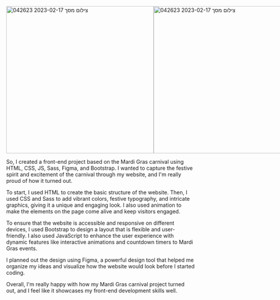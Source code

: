 <div style="display: flex;">
  <img style="display: inline;" width="394" alt="צילום מסך 2023-02-17 042623" src="https://user-images.githubusercontent.com/93730629/219534031-173aa5d8-8478-4a4e-88c8-55a6655390d4.png">
<img style="display: inline;" width="394" alt="צילום מסך 2023-02-17 042623" src="https://user-images.githubusercontent.com/93730629/219534031-173aa5d8-8478-4a4e-88c8-55a6655390d4.png">
          </div>


So, I created a front-end project based on the Mardi Gras carnival using HTML, CSS, JS, Sass, Figma, and Bootstrap. I wanted to capture the festive spirit and excitement of the carnival through my website, and I'm really proud of how it turned out.

To start, I used HTML to create the basic structure of the website. Then, I used CSS and Sass to add vibrant colors, festive typography, and intricate graphics, giving it a unique and engaging look. I also used animation to make the elements on the page come alive and keep visitors engaged.

To ensure that the website is accessible and responsive on different devices, I used Bootstrap to design a layout that is flexible and user-friendly. I also used JavaScript to enhance the user experience with dynamic features like interactive animations and countdown timers to Mardi Gras events.

I planned out the design using Figma, a powerful design tool that helped me organize my ideas and visualize how the website would look before I started coding.

Overall, I'm really happy with how my Mardi Gras carnival project turned out, and I feel like it showcases my front-end development skills well.


